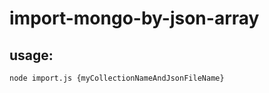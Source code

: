 import-mongo-by-json-array
==========================

## usage:
```
node import.js {myCollectionNameAndJsonFileName}
```
